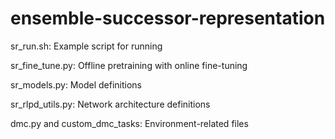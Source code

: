 # ensemble-successor-representation

sr_run.sh: Example script for running

sr_fine_tune.py: Offline pretraining with online fine-tuning

sr_models.py: Model definitions

sr_rlpd_utils.py: Network architecture definitions

dmc.py and custom_dmc_tasks: Environment-related files
